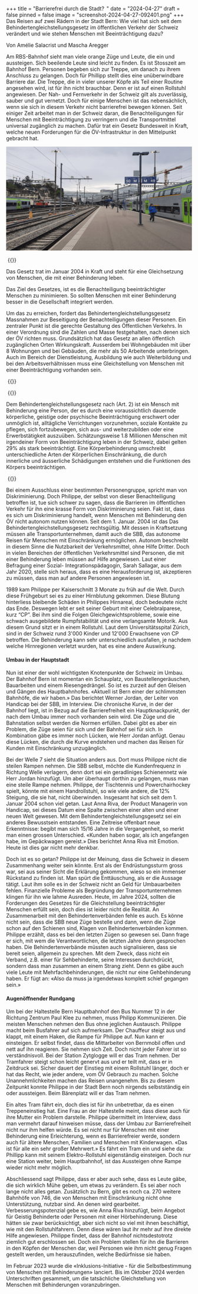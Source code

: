 +++
title = "Barrierefrei durch die Stadt?  "
date = "2024-04-27"
draft = false
pinned = false
image = "screenshot-2024-04-27-092401.png"
+++
Das Reisen auf zwei Rädern in der Stadt Bern: Wie viel hat sich seit dem Behindertengleichstellungsgesetz im öffentlichen Verkehr der Schweiz verändert und wie stehen Menschen mit Beeinträchtigung dazu?  

Von Amélie Salacrist und Mascha Aregger 

Am RBS-Bahnhof sieht man viele orange Züge und Leute, die ein und aussteigen. Sich beeilende Leute sind leicht zu finden. Es ist Stosszeit am Bahnhof Bern. Personen begeben sich zur Treppe, um danach zu ihrem Anschluss zu gelangen. Doch für Phillipp stellt dies eine unüberwindbare Barriere dar. Die Treppe, die in vieler unserer Köpfe als Teil einer Routine angesehen wird, ist für ihn nicht brauchbar. Denn er ist auf einen Rollstuhl angewiesen. Der Nah- und Fernverkehr in der Schweiz gilt als zuverlässig, sauber und gut vernetzt. Doch für einige Menschen ist das nebensächlich, wenn sie sich in diesem Verkehr nicht barrierefrei bewegen können. Seit einiger Zeit arbeitet man in der Schweiz daran, die Benachteiligungen für Menschen mit Beeinträchtigung zu verringern und die Transportmittel universal zugänglich zu machen. Dafür trat ein Gesetz Bundesweit in Kraft, welche neuen Forderungen für die ÖV-Infrastruktur in den Mittelpunkt gebracht hat.

![Bahnschinen bei der Welle 7 des Bahnhofes Bern (Quelle: Amélie Salacrist)](screenshot-2024-04-27-092401.png)

 {{<box title="Das Behindertengleichstellungsgesetz">}}

Das Gesetz trat im Januar 2004 in Kraft und steht für eine Gleichsetzung von Menschen, die mit einer Behinderung leben.

Das Ziel des Gesetzes, ist es die Benachteiligung beeinträchtigter Menschen zu minimieren. So sollten Menschen mit einer Behinderung besser in die Gesellschaft integriert werden.  

Um das zu erreichen, fordert das Behindertengleichstellungsgesetz Massnahmen zur Beseitigung der Benachteiligungen dieser Personen. Ein zentraler Punkt ist die gerechte Gestaltung des Öffentlichen Verkehrs. In einer Verordnung sind die Zahlen und Masse festgehalten, nach denen sich der ÖV richten muss. Grundsätzlich hat das Gesetz an allen öffentlich zugänglichen Orten Wirkungskraft. Ausserdem bei Wohngebäuden mit über 8 Wohnungen und bei Gebäuden, die mehr als 50 Arbeitende unterbringen. Auch im Bereich der Dienstleistung, Ausbildung wie auch Weiterbildung und bei den Arbeitsverhältnissen muss eine Gleichstellung von Menschen mit einer Beeinträchtigung vorhanden sein.

 {{</box>}}

 {{<box title="Zahlen und Fakten zu Menschen mit Behinderung in der Schweiz">}}

Dem Behindertengleichstellungsgesetz nach (Art. 2) ist ein Mensch mit Behinderung eine Person, der es durch eine voraussichtlich dauernde körperliche, geistige oder psychische Beeinträchtigung erschwert oder unmöglich ist, alltägliche Verrichtungen vorzunehmen, soziale Kontakte zu pflegen, sich fortzubewegen, sich aus- und weiterzubilden oder eine Erwerbstätigkeit auszuüben. Schätzungsweise 1.8 Millionen Menschen mit irgendeiner Form von Beeinträchtigung leben in der Schweiz, dabei gelten 29% als stark beeinträchtigt. Eine Körperbehinderung umschreibt unterschiedliche Arten der Körperlichen Einschränkung, die durch innerliche und äusserliche Schädigungen entstehen und die Funktionen des Körpers beeinträchtigen.

 {{</box>}}

Bei einem Ausschluss einer bestimmten Personengruppe, spricht man von Diskriminierung. Doch Philippe, der selbst von dieser Benachteiligung betroffen ist, tue sich schwer zu sagen, dass die Barrieren im öffentlichen Verkehr für ihn eine krasse Form von Diskriminierung seien. Fakt ist, dass es sich um Diskriminierung handelt, wenn Menschen mit Behinderung den ÖV nicht autonom nutzen können. Seit dem 1. Januar. 2004 ist das Das Behindertengleichstellungsgesetz rechtsgültig. Mit dessen in Kraftsetzung müssen alle Transportunternehmen, damit auch die SBB, das autonome Reisen für Menschen mit Einschränkung ermöglichen. Autonom beschreibt in diesem Sinne die Nutzbarkeit der Verkehrsmittel, ohne Hilfe Dritter. Doch in vielen Bereichen der öffentlichen Verkehrsmittel sind Personen, die mit einer Behinderung leben müssen auf Hilfe angewiesen. Laut einer Befragung einer Sozial- Integrationspädagogin, Sarah Sallagar, aus dem Jahr 2020, stelle sich heraus, dass es eine Herausforderung ist, akzeptieren zu müssen, dass man auf andere Personen angewiesen ist.

1989 kam Philippe per Kaiserschnitt 3 Monate zu früh auf die Welt. Durch diese Frühgeburt sei es zu einer Hirnblutung gekommen. Diese Blutung hinterliess bleibende Schäden in Philippes Hirnareal, doch bedeutete nicht das Ende. Deswegen lebt er seit seiner Geburt mit einer Celebralparese, kurz “CP”. Bei ihm sind die Folgen Gleichgewichtsprobleme, sowie eine schwach ausgebildete Rumpfstabilität und eine verlangsamte Motorik. Aus diesem Grund sitzt er in einem Rollstuhl. Laut dem Universitätsspital Zürich, sind in der Schweiz rund 3'000 Kinder und 12'000 Erwachsene von CP betroffen. Die Behinderung kann sehr unterschiedlich ausfallen, je nachdem welche Hirnregionen verletzt wurden, hat es eine andere Auswirkung.

#### Umbau in der Hauptstadt

Nun ist einer der wohl wichtigsten Knotenpunkte der Schweiz im Umbau. Der Bahnhof Bern ist momentan ein Schauplatz, von Baustellengeräuschen, Bauarbeiten und einem Riesengedrängel. So ist es zurzeit auf den Gleisen und Gängen des Hauptbahnhofes. «Aktuell ist Bern einer der schlimmsten Bahnhöfe, die wir haben.» Das berichtet Werner Jordan, der Leiter von Handicap bei der SBB, im Interview. Die chronische Kurve, in der der Bahnhof liegt, ist in Bezug auf die Barrierefreiheit ein Hauptknackpunkt, der nach dem Umbau immer noch vorhanden sein wird. Die Züge und die Bahnstation selbst werden die Normen erfüllen. Dabei gibt es aber ein Problem, die Züge seien für sich und der Bahnhof sei für sich. In Kombination gäbe es immer noch Lücken, wie Herr Jordan anfügt. Genau diese Lücken, die durch die Kurve endstehen und machen das Reisen für Kunden mit Einschränkung unzugänglich.

Bei der Welle 7 sieht die Situation anders aus. Dort muss Philippe nicht die steilen Rampen nehmen. Die SBB selbst, möchte die Kundenfrequenz in Richtung Welle verlagern, denn dort sei ein geradliniges Schienennetz wie Herr Jordan hinzufügt. Um aber überhaupt dorthin zu gelangen, muss man eine steile Rampe nehmen. Philippe, der Tischtennis und Powerchairhockey spielt, könnte mit einem Handrollstuhl, so wie viele andere, die 12% Steigung, die sie hat, nicht überwinden. Insgesamt hat sich seit dem 1. Januar 2004 schon viel getan. Laut Anna Riva, der Product Managerin von Handicap, sei dieses Datum eine Spalte zwischen einer alten und einer neuen Welt gewesen. Mit dem Behindertengleichstellungsgesetz sei ein anderes Bewusstsein entstanden. Eine Zeitreise offenbart neue Erkenntnisse: begibt man sich 15/16 Jahre in die Vergangenheit, so merkt man einen grossen Unterschied. «Kunden haben sogar, als ich angefangen habe, im Gepäckwagen gereist.» Dies berichtet Anna Riva mit Emotion. Heute ist dies gar nicht mehr denkbar.

Doch ist es so getan? Philippe ist der Meinung, dass die Schweiz in diesem Zusammenhang weiter sein könnte. Erst als der Endrüstungssturm gross war, sei aus seiner Sicht die Erklärung gekommen, wieso so ein immenser Rückstand zu finden ist. Man spürt die Enttäuschung, als er die Aussage tätigt. Laut ihm solle es in der Schweiz nicht an Geld für Umbauarbeiten fehlen. Finanzielle Probleme als Begründung der Transportunternehmen klingen für ihn wie lahme Ausreden. Heute, im Jahre 2024, sollten die Forderungen des Gesetzes für die Gleichstellung beeinträchtigter Menschen erfüllt sein, doch dies ist leider nicht die Realität. An Zusammenarbeit mit den Behindertenverbänden fehle es auch. Es könne nicht sein, dass die SBB neue Züge bestelle und dann, wenn die Züge schon auf den Schienen sind, Klagen von Behindertenverbänden kommen. Philippe erzählt, dass es bei den letzten Zügen so gewesen sei. Dann frage er sich, mit wem die Verantwortlichen, die letzten Jahre denn gesprochen haben. Die Behindertenverbände müssten auch signalisieren, dass sie bereit seien, allgemein zu sprechen. Mit dem Zweck, dass nicht ein Verband, z.B. einer für Sehbehinderte, seine Interessen durchdrückt, sondern dass man zusammen an einem Strang zieht. Denn es gäbe auch viele Leute mit Mehrfachbehinderungen, die nicht nur eine Gehbehinderung haben. Er fügt an: «Also da muss ja irgendetwas komplett schief gegangen sein.»

#### Augenöffnender Rundgang

Um bei der Haltestelle Bern Hauptbahnhof den Bus Nummer 12 in der Richtung Zentrum Paul Klee zu nehmen, muss Philipp Kommunizieren. Die meisten Menschen nehmen den Bus ohne jeglichen Austausch. Philippe macht beim Busfahrer auf sich aufmerksam. Der Chauffeur steigt aus und klappt, mit einem Haken, die Rampe für Philippe auf. Nun kann er einsteigen. Er selbst findet, dass die Mittarbeiter von Bernmobil offen und nett auf ihn reagieren. Sie nehmen sich Zeit. Doch nicht jeder Fahrer ist so verständnisvoll. Bei der Station Zytglogge will er das Tram nehmen. Der Tramfahrer steigt schon leicht genervt aus und er teilt mit, dass er in Zeitdruck sei. Sicher dauert der Einstieg mit einem Rollstuhl länger, doch er hat das Recht, wie jeder andere, vom ÖV Gebrauch zu machen. Solche Unannehmlichkeiten machen das Reisen unangenehm. Bis zu diesem Zeitpunkt konnte Philippe in der Stadt Bern noch nirgends selbstständig ein oder aussteigen. Beim Bärenplatz will er das Tram nehmen.

Ein altes Tram fährt ein, doch dies ist für ihn unbetretbar, da es einen Treppeneinstieg hat. Eine Frau an der Haltestelle meint, dass diese auch für ihre Mutter ein Problem darstelle. Philippe übermittelt im Interview, dass man vermehrt darauf hinweisen müsse, dass der Umbau zur Barrierefreiheit nicht nur ihm helfen würde. Es sei nicht nur für Menschen mit einer Behinderung eine Erleichterung, wenn es Barrierefreier werde, sondern auch für ältere Menschen, Familien und Menschen mit Kinderwagen. «Das ist für alle ein sehr großer Mehrwert.» Es fährt ein Tram ein und siehe da: Phillipp kann mit seinem Elektro-Rollstuhl eigenständig einsteigen. Doch nur eine Station weiter, beim Hauptbahnhof, ist das Aussteigen ohne Rampe wieder nicht mehr möglich.

Abschliessend sagt Philippe, dass er aber auch sehe, dass es Leute gäbe, die sich wirklich Mühe geben, um etwas zu verändern. Es sei aber noch lange nicht alles getan. Zusätzlich zu Bern, gibt es noch ca. 270 weitere Bahnhöfe von 746, die von Menschen mit Einschränkung nicht ohne Unterstützung, nutzbar sind. An denen wird gearbeitet. Verbesserungspotenzial gebe es, wie Anna Riva hinzufügt, beim Angebot für Geistig Behinderte oder Personen mit einer Hörbehinderung. Diese hätten sie zwar berücksichtigt, aber sich nicht so viel mit ihnen beschäftigt, wie mit den Rollstuhlfahrern. Denn diese wären laut ihr mehr auf ihre direkte Hilfe angewiesen. Philippe findet, dass der Bahnhof nichtsdestotrotz ziemlich gut erschlossen sei. Doch ein Problem stellen für ihn die Barrieren in den Köpfen der Menschen dar, weil Personen wie ihm nicht genug Fragen gestellt werden, um herauszufinden, welche Bedürfnisse sie haben.

Im Februar 2023 wurde die «Inklusions-Initiative - für die Selbstbestimmung von Menschen mit Behinderungen» lanciert. Bis im Oktober 2024 werden Unterschriften gesammelt, um die tatsächliche Gleichstellung von Menschen mit Behinderungen voranzubringen.